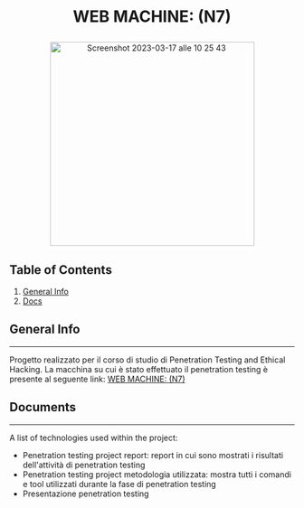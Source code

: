 # <p align="center"> WEB MACHINE: (N7)  </p>

<p align="center">
<img width="361" alt="Screenshot 2023-03-17 alle 10 25 43" src="https://user-images.githubusercontent.com/72707004/225865395-289f3f09-2b65-41ac-907e-0e4f25290907.png">
</p>

## Table of Contents
1. [General Info](#general-info)
2. [Docs](#documents)

## General Info
*** 
Progetto realizzato per il corso di studio di Penetration Testing and Ethical Hacking.
La macchina su cui è stato effettuato il penetration testing è presente al seguente link: [WEB MACHINE: (N7)](https://www.vulnhub.com/entry/web-machine-n7,756/)

## Documents
***
A list of technologies used within the project:
* Penetration testing project report: report in cui sono mostrati i risultati dell'attività di penetration testing
* Penetration testing project metodologia utilizzata: mostra tutti i comandi e tool utilizzati durante la fase di penetration testing
* Presentazione penetration testing
